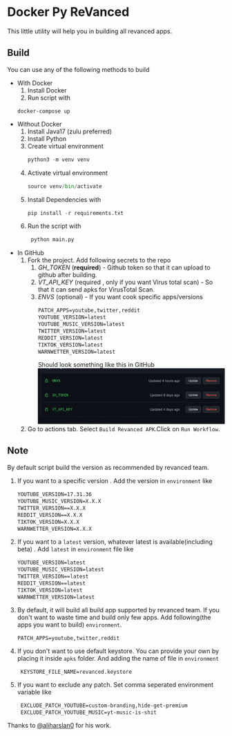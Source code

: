 # Docker Py ReVanced
This little utility will help you in building all revanced apps.

## Build
You can use any of the following methods to build
- With Docker
   1. Install Docker
   2. Run script with
   ```shell
   docker-compose up
   ```
- Without Docker
   1. Install Java17 (zulu preferred)
   2. Install Python
   3. Create virtual environment
      ```python
      python3 -m venv venv
      ```
   4. Activate virtual environment
      ```python
      source venv/bin/activate
      ```
   3. Install Dependencies with
      ```python
      pip install -r requirements.txt
      ```
   4. Run the script with
      ```python
       python main.py
      ```
- In GitHub
   1. Fork the project. Add following secrets to the repo
      1. _GH_TOKEN_ (**required**) - Github token so that it can upload to github after building.
      2. _VT_API_KEY_ (required , only if you want Virus total scan) - So that it can send
        apks for VirusTotal Scan.
      3. _ENVS_ (optional) - If you want cook specific apps/versions
          ```dotenv
          PATCH_APPS=youtube,twitter,reddit
          YOUTUBE_VERSION=latest
          YOUTUBE_MUSIC_VERSION=latest
          TWITTER_VERSION=latest
          REDDIT_VERSION=latest
          TIKTOK_VERSION=latest
          WARNWETTER_VERSION=latest
         ```
         Should look something like this in GitHub
         ![img.png](img.png)
   2. Go to actions tab. Select `Build Revanced APK`.Click on `Run Workflow`.
## Note
By default script build the version as recommended by revanced team.
1. If you want to a specific version . Add the version in `environment` like
    ```dotenv
    YOUTUBE_VERSION=17.31.36
    YOUTUBE_MUSIC_VERSION=X.X.X
    TWITTER_VERSION==X.X.X
    REDDIT_VERSION==X.X.X
    TIKTOK_VERSION=X.X.X
    WARNWETTER_VERSION=X.X.X
    ```
2. If you want to a `latest` version, whatever latest is available(including beta) .
   Add `latest` in `environment` file like
    ```dotenv
    YOUTUBE_VERSION=latest
    YOUTUBE_MUSIC_VERSION=latest
    TWITTER_VERSION==latest
    REDDIT_VERSION==latest
    TIKTOK_VERSION=latest
    WARNWETTER_VERSION=latest
    ```
3. By default, it will build all build app supported by revanced team. If you don't
   want to waste time and build only few apps. Add following(the apps you want to
   build) `environment`.
    ```dotenv
    PATCH_APPS=youtube,twitter,reddit
    ```
4. If you don't want to use default keystore. You can provide your own by placing it
   inside `apks` folder. And adding the name of file in `environment`
   ```dotenv
    KEYSTORE_FILE_NAME=revanced.keystore
    ```
5. If you want to exclude any patch. Set comma seperated environment variable like
   ```dotenv
    EXCLUDE_PATCH_YOUTUBE=custom-branding,hide-get-premium
    EXCLUDE_PATCH_YOUTUBE_MUSIC=yt-music-is-shit
    ```

Thanks to [@aliharslan0](https://github.com/aliharslan0/pyrevanced) for his work.
